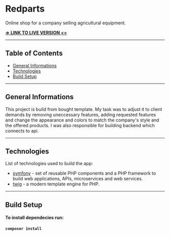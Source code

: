 # Redparts

Online shop for a company selling agricultural equipment.

[**=> LINK TO LIVE VERSION <=**](toDo)

---

## Table of Contents

- [General Informations](#general-informations)
- [Technologies](#technologies)
- [Build Setup](#built-setup)

---

## General Informations

This project is build from bought template. My task was to adjust it to client demands by removing uneccessary features, adding requested features and change the appearance and colors to match the company's style and the offered products. I was also responsible for building backend which connects to api.

---

## Technologies

List of technologies used to build the app:

- [symfony] - set of reusable PHP components and a PHP framework to build web applications, APIs, microservices and web services.
- [twig] - a modern template engine for PHP.

---

## Build Setup

#### To install dependecies run:

#### `composer install`


[symfony]: <https://symfony.com>
[twig]: <https://twig.symfony.com>
